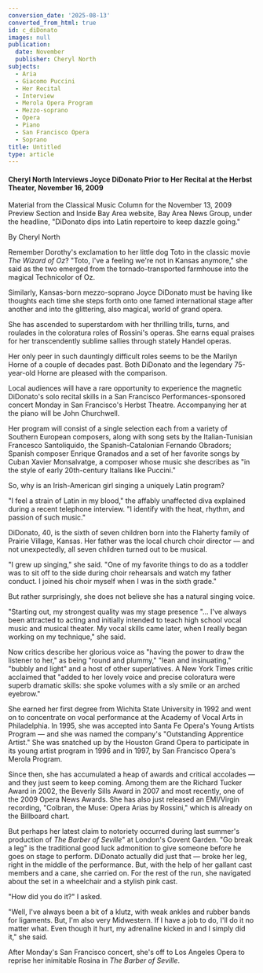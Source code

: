 ```yaml
---
conversion_date: '2025-08-13'
converted_from_html: true
id: c_diDonato
images: null
publication:
  date: November
  publisher: Cheryl North
subjects:
  - Aria
  - Giacomo Puccini
  - Her Recital
  - Interview
  - Merola Opera Program
  - Mezzo-soprano
  - Opera
  - Piano
  - San Francisco Opera
  - Soprano
title: Untitled
type: article
---
```


#### **Cheryl North Interviews Joyce DiDonato Prior to Her Recital at the Herbst Theater, November 16, 2009**

Material from the Classical Music Column for the November 13, 2009 Preview Section and Inside Bay Area website, Bay Area News Group, under the headline, "DiDonato dips into Latin repertoire to keep dazzle going."

By Cheryl North

Remember Dorothy's exclamation to her little dog Toto in the classic movie *The Wizard of Oz*? "Toto, I've a feeling we're not in Kansas anymore," she said as the two emerged from the tornado-transported farmhouse into the magical Technicolor of Oz.

Similarly, Kansas-born mezzo-soprano Joyce DiDonato must be having like thoughts each time she steps forth onto one famed international stage after another and into the glittering, also magical, world of grand opera.

She has ascended to superstardom with her thrilling trills, turns, and roulades in the coloratura roles of Rossini's operas. She earns equal praises for her transcendently sublime sallies through stately Handel operas.

Her only peer in such dauntingly difficult roles seems to be the Marilyn Horne of a couple of decades past. Both DiDonato and the legendary 75-year-old Horne are pleased with the comparison.

Local audiences will have a rare opportunity to experience the magnetic DiDonato's solo recital skills in a San Francisco Performances-sponsored concert Monday in San Francisco's Herbst Theatre. Accompanying her at the piano will be John Churchwell.

Her program will consist of a single selection each from a variety of Southern European composers, along with song sets by the Italian-Tunisian Francesco Santoliquido, the Spanish-Catalonian Fernando Obradors; Spanish composer Enrique Granados and a set of her favorite songs by Cuban Xavier Monsalvatge, a composer whose music she describes as "in the style of early 20th-century Italians like Puccini."

So, why is an Irish-American girl singing a uniquely Latin program?

"I feel a strain of Latin in my blood," the affably unaffected diva explained during a recent telephone interview. "I identify with the heat, rhythm, and passion of such music."

DiDonato, 40, is the sixth of seven children born into the Flaherty family of Prairie Village, Kansas. Her father was the local church choir director — and not unexpectedly, all seven children turned out to be musical.

"I grew up singing," she said. "One of my favorite things to do as a toddler was to sit off to the side during choir rehearsals and watch my father conduct. I joined his choir myself when I was in the sixth grade."

But rather surprisingly, she does not believe she has a natural singing voice.

"Starting out, my strongest quality was my stage presence "... I've always been attracted to acting and initially intended to teach high school vocal music and musical theater. My vocal skills came later, when I really began working on my technique," she said.

Now critics describe her glorious voice as "having the power to draw the listener to her," as being "round and plummy," "lean and insinuating," "bubbly and light" and a host of other superlatives. A New York Times critic acclaimed that "added to her lovely voice and precise coloratura were superb dramatic skills: she spoke volumes with a sly smile or an arched eyebrow."

She earned her first degree from Wichita State University in 1992 and went on to concentrate on vocal performance at the Academy of Vocal Arts in Philadelphia. In 1995, she was accepted into Santa Fe Opera's Young Artists Program — and she was named the company's "Outstanding Apprentice Artist." She was snatched up by the Houston Grand Opera to participate in its young artist program in 1996 and in 1997, by San Francisco Opera's Merola Program.

Since then, she has accumulated a heap of awards and critical accolades — and they just seem to keep coming. Among them are the Richard Tucker Award in 2002, the Beverly Sills Award in 2007 and most recently, one of the 2009 Opera News Awards. She has also just released an EMI/Virgin recording, "Colbran, the Muse: Opera Arias by Rossini," which is already on the Billboard chart.

But perhaps her latest claim to notoriety occurred during last summer's production of *The Barber of Seville*" at London's Covent Garden. "Go break a leg" is the traditional good luck admonition to give someone before he goes on stage to perform. DiDonato actually did just that — broke her leg, right in the middle of the performance. But, with the help of her gallant cast members and a cane, she carried on. For the rest of the run, she navigated about the set in a wheelchair and a stylish pink cast.

"How did you do it?" I asked.

"Well, I've always been a bit of a klutz, with weak ankles and rubber bands for ligaments. But, I'm also very Midwestern. If I have a job to do, I'll do it no matter what. Even though it hurt, my adrenaline kicked in and I simply did it," she said.

After Monday's San Francisco concert, she's off to Los Angeles Opera to reprise her inimitable Rosina in *The Barber of Seville*.

